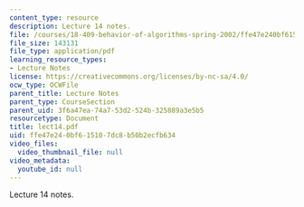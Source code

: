 ```yaml
---
content_type: resource
description: Lecture 14 notes.
file: /courses/18-409-behavior-of-algorithms-spring-2002/ffe47e240bf615107dc8b50b2ecfb634_lect14.pdf
file_size: 143131
file_type: application/pdf
learning_resource_types:
- Lecture Notes
license: https://creativecommons.org/licenses/by-nc-sa/4.0/
ocw_type: OCWFile
parent_title: Lecture Notes
parent_type: CourseSection
parent_uid: 3f6a47ea-74a7-53d2-524b-325889a3e5b5
resourcetype: Document
title: lect14.pdf
uid: ffe47e24-0bf6-1510-7dc8-b50b2ecfb634
video_files:
  video_thumbnail_file: null
video_metadata:
  youtube_id: null
---
```

Lecture 14 notes.